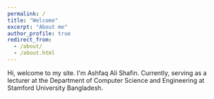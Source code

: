 ```yaml
---
permalink: /
title: "Welcome"
excerpt: "About me"
author_profile: true
redirect_from: 
  - /about/
  - /about.html
---
```


Hi, welcome to my site. I'm Ashfaq Ali Shafin. Currently, serving as a lecturer at the Department of Computer Science and Engineering at Stamford University Bangladesh.  

